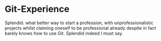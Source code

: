 # Git-Experience
Splendid. what better way to start a profession, with unprofessionalistic projects whilst claiming oneself to be professional already despite in fact barely knows how to use Git. Splendid indeed I must say. 
